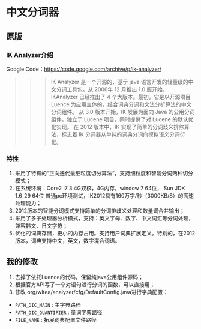 # 中文分词器

## 原版

### IK Analyzer介绍 
Google Code：https://code.google.com/archive/p/ik-analyzer/

>>>IK Analyzer 是一个开源的，基亍 java 语言开发的轻量级的中文分词工具包。从 2006年 12 月推出 1.0 版开始， IKAnalyzer 已经推出了 4 个大版本。最初，它是以开源项目Luence 为应用主体的，结合词典分词和文法分析算法的中文分词组件。 从 3.0 版本开始，IK 发展为面向 Java 的公用分词组件，独立亍 Lucene 项目，同时提供了对 Lucene 的默认优化实现。 在 2012 版本中，IK 实现了简单的分词歧义排除算法，标志着 IK 分词器从单纯的词典分词向模拟语义分词衍化。

### 特性
1. 采用了特有的“正向迭代最细粒度切分算法“，支持细粒度和智能分词两种切分模式；
2. 在系统环境：Core2 i7 3.4G双核，4G内存，window 7 64位， Sun JDK 1.6_29 64位 普通pc环境测试，IK2012具有160万字/秒（3000KB/S）的高速处理能力；
3. 2012版本的智能分词模式支持简单的分词排歧义处理和数量词合并输出；
4. 采用了多子处理器分析模式，支持：英文字母、数字、中文词汇等分词处理，兼容韩文、日文字符；
5. 优化的词典存储，更小的内存占用。支持用户词典扩展定义。特别的，在2012版本，词典支持中文，英文，数字混合词语。

## 我的修改
1. 去掉了依托Luence的代码，保留纯java公用组件源码；
2. 根据官方API写了一个对语句进行分词的函数，可以直接用；
3. 修改 org/wltea/analyzer/cfg/DefaultConfig.java进行字典配置：
  - `PATH_DIC_MAIN` : 主字典路径
  - `PATH_DIC_QUANTIFIER` : 量词字典路径
  - `FILE_NAME` : 拓展词典配置文件路径
